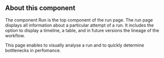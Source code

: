 ## About this component
The component Run is the top component of the run page. The run page displays all information about a particular attempt of a run. It includes the option to display a timeline, a table, and in future versions the lineage of the workflow.

This page enables to visually analyse a run and to quickly determine bottlenecks in perfomance.
